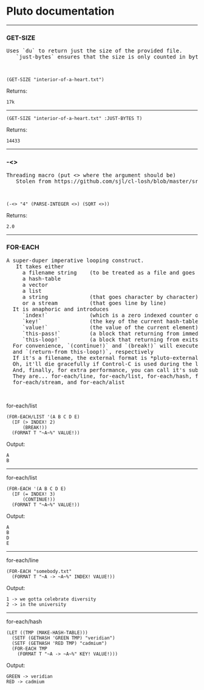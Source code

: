 # Pluto documentation


---
### GET-SIZE
<pre>
Uses `du` to return just the size of the provided file.
   `just-bytes` ensures that the size is only counted in bytes (returns integer) [default nil]
</pre>
<br>


```
(GET-SIZE "interior-of-a-heart.txt")
```

Returns:
```
17k
```


<hr size="1">


```
(GET-SIZE "interior-of-a-heart.txt" :JUST-BYTES T)
```

Returns:
```
14433
```



---
### -<>
<pre>
Threading macro (put <> where the argument should be)
   Stolen from https://github.com/sjl/cl-losh/blob/master/src/control-flow.lisp
</pre>
<br>


```
(-<> "4" (PARSE-INTEGER <>) (SQRT <>))
```

Returns:
```
2.0
```



---
### FOR-EACH
<pre>
A super-duper imperative looping construct.
   It takes either
     a filename string    (to be treated as a file and goes line by line)
     a hash-table
     a vector
     a list
     a string             (that goes character by character)
     or a stream          (that goes line by line)
  It is anaphoric and introduces
     `index!`             (which is a zero indexed counter of which element we are on)
     `key!`               (the key of the current hash-table entry [only for hash-tables and alists])
     `value!`             (the value of the current element)
     `this-pass!`         (a block that returning from immediately moves to the next iteration)
     `this-loop!`         (a block that returning from exits the loop)
  For convenience, `(continue!)` and `(break!)` will execute `(return-from this-pass!)`
  and `(return-from this-loop!)`, respectively
  If it's a filename, the external format is *pluto-external-format* (:UTF-8 by default)
  Oh, it'll die gracefully if Control-C is used during the loops execution.
  And, finally, for extra performance, you can call it's subordinate functions directly.
  They are... for-each/line, for-each/list, for-each/hash, for-each/vector,
  for-each/stream, and for-each/alist
</pre>
<br>

for-each/list
```
(FOR-EACH/LIST '(A B C D E)
  (IF (> INDEX! 2)
      (BREAK!))
  (FORMAT T "~A~%" VALUE!))
```

Output:
```
A
B

```


<hr size="1">

for-each/list
```
(FOR-EACH '(A B C D E)
  (IF (= INDEX! 3)
      (CONTINUE!))
  (FORMAT T "~A~%" VALUE!))
```

Output:
```
A
B
D
E

```


<hr size="1">

for-each/line
```
(FOR-EACH "somebody.txt"
  (FORMAT T "~A -> ~A~%" INDEX! VALUE!))
```

Output:
```
1 -> we gotta celebrate diversity
2 -> in the university

```


<hr size="1">

for-each/hash
```
(LET ((TMP (MAKE-HASH-TABLE)))
  (SETF (GETHASH 'GREEN TMP) "veridian")
  (SETF (GETHASH 'RED TMP) "cadmium")
  (FOR-EACH TMP
    (FORMAT T "~A -> ~A~%" KEY! VALUE!)))
```

Output:
```
GREEN -> veridian
RED -> cadmium

```


